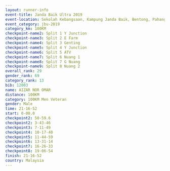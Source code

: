 ```yaml
---
layout: runner-info 
event-title: Janda Baik Ultra 2019
event-location: Sekolah Kebangsaan, Kampung Janda Baik, Bentong, Pahang, Malaysia
event_category: jbu-2019 
category_km: 100KM 
checkpoint-name2: Split 1 Y Junction  
checkpoint-name3: Split 2 E Farm  
checkpoint-name4: Split 3 Genting  
checkpoint-name5: Split 4 Y Junction 
checkpoint-name6: Split 5 ATV 
checkpoint-name7: Split 6 Nuang 1 
checkpoint-name8: Split 7 G Nuang 
checkpoint-name9: Split 8 Nuang 2 
overall_rank: 29
gender_rank: 69
category_rank: 13
bib: 12003
name: AIZAR NOR OMAR
distance: 100KM
category: 100KM Men Veteran
gender: Male
time: 21-16-52
start: 0-00.0
checkpoint2: 50-59.6
checkpoint2: 3-43-46
checkpoint3: 7-11-49
checkpoint4: 10-17-40
checkpoint5: 11-44-59
checkpoint6: 13-31-14
checkpoint7: 16-26-33
checkpoint8: 19-06-54
finish: 21-16-52
country: Malaysia
---
```

